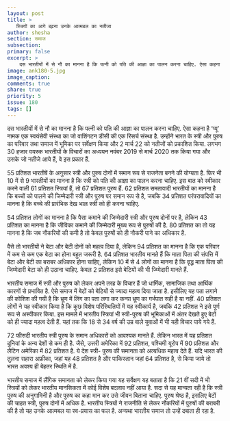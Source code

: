 ```yaml
---
layout: post
title: >
   स्त्रियों का आगे बढ़ना उनके आत्मबल का नतीजा
author: shesha
section: समाज
subsection:
primary: false
excerpt: >
    दस भारतीयों में से नौ का मानना है कि पत्नी को पति की आज्ञा का पालन करना चाहिए. ऐसा कहना है ‘प्यू’ नामक एक स्वयंसेवी संस्था का जो वाशिंगटन डीसी की एक रिसर्च संस्था है. उन्होंने भारत के स्त्री और पुरुष का परिवार तथा समाज में भूमिका पर सर्वेक्षण किया और 2 मार्च 22 को नतीजों को प्रकाशित किया.
image: ank180-5.jpg
image_caption: 
comments: true
share: true
priority: 5
issue: 180
tags: []
---
```


दस भारतीयों में से नौ का मानना है कि पत्नी को पति की आज्ञा का पालन करना चाहिए. ऐसा कहना है ‘प्यू’ नामक एक स्वयंसेवी संस्था का जो वाशिंगटन डीसी की एक रिसर्च संस्था है. उन्होंने भारत के स्त्री और पुरुष का परिवार तथा समाज में भूमिका पर सर्वेक्षण किया और 2 मार्च 22 को नतीजों को प्रकाशित किया. लगभग 30 हजार वयस्क भारतीयों के विचारों का अध्ययन नवंबर 2019 से मार्च 2020 तक किया गया और उसके जो नतीजे आये हैं, वे इस प्रकार हैं.

55 प्रतिशत भारतीषें के अनुसार स्त्री और पुरुष दोनों में समान रूप से राजनेता बनने की योग्यता है. फिर भी 10 में से 9 भारतीयों का मानना है कि स्त्री को पति की आज्ञा का पालन करना चाहिए. इस बात को स्वीकार करने वाली 61 प्रतिशत स्त्रियां हैं, तो 67 प्रतिशत पुरुष हैं. 62 प्रतिशत समतावादी भारतीयों का मानना है कि बच्चों को पालने की जिम्मेदारी स्त्री और पुरुष पर समान रूप से है, जबकि 34 प्रतिशत परंपरावादियों का मानना है कि बच्चे की प्रारंभिक देख भाल स्त्री को ही करना चाहिए.

54 प्रतिशत लोगों का मानना है कि पैसा कमाने की जिम्मेदारी स्त्री और पुरुष दोनों पर है, लेकिन 43 प्रतिशत का मानना है कि जीविका कमाने की जिम्मेदारी मुख्य रूप से पुरुषों की है. 80 प्रतिशत का तो यह मानना है कि जब नौकरियों की कमी है तो केवल पुरुषों को ही नौकरी पाने का अधिकार है.

वैसे तो भारतीयों ने बेटा और बेटी दोनों को महत्व दिया है, लेकिन 94 प्रतिशत का मानना है कि एक परिवार में कम से कम एक बेटा का होना बहुत जरूरी है. 64 प्रतिशत भारतीय मानते हैं कि माता पिता की संपत्ति में बेटा और बेटी का बराबर अधिकार होना चाहिए, लेकिन 10 में से 4 लोगों का मानना है कि वृद्ध माता पिता की जिम्मेदारी बेटा को ही उठाना चाहिए. केवल 2 प्रतिशत इसे बेटियों की भी ज्म्मिेदारी मानते हैं.

भारतीय समाज में स्त्री और पुरुष को लेकर अपने तरह के विचार हैं जो धार्मिक, सामाजिक तथा आर्थिक कारणों से प्रभावित है. ऐसे समाज में बेटों को बेटियों से ज्यादा महत्व दिया जाता है. इसीलिए यह पता लगाने की कोशिश की गयी है कि भ्रूण में लिंग का पता लगा कर कन्या भ्रूण का गर्भपात सही है या नहीं. 40 प्रतिशत लोगों ने यह स्वीकार किया है कि कुछ विशेष परिस्थितियों में यह स्वीकार्य है, जबकि 42 प्रतिशत ने इसे पूर्ण रूप से अस्वीकार किया. इस मामले में भारतीय स्त्रियां भी स्त्री-पुरुष की भूमिकाओं में अंतर देखते हुए बेटों को ही ज्यादा महत्व देती हैं. यहां तक कि 18 से 34 वर्ष की उम्र वाले युवाओं में भी यही विचार पाये गये हैं.

72 फीसदी भारतीय स्त्री पुरुष के समान अधिकारों को आवश्यक मानते हैं. लेकिन भारत में यह प्रतिशत दुनियां के अन्य देशों से कम ही है. जैसे, उत्तरी अमेरिका में 92 प्रतिशत, पश्चिमी यूरोप में 90 प्रतिशत और लैटिन अमेरिका में 82 प्रतिशत है. ये देश स्त्री- पुरुष की समानता को अत्यधिक महत्व देते हैं. यदि भारत की तुलना सहारा अफ्रीका, जहां यह 48 प्रतिशत है और पाकिस्तान जहां 64 प्रतिशत है, से किया जाये तो भारत अवश्य ही बेहतर स्थिति में है.

भारतीय समाज में लैंगिक समानता को लेकर किया गया यह सर्वेक्षण यह बताता है कि 21 वीं सदी में भी स्त्रियों को लेकर भारतीय मानसिकता में कोई विशेष बदलाव नहीं आया है. सदा से यह मान्यता रही है कि स्त्री पुरुष की अनुगामिनी है और पुरुष का कहा मान कर उसे जीवन बिताना चाहिए. पुरुष श्रेष्ठ है, इसलिए बेटों की चाहत स्त्री, पुरुष दोनों में अधिक है. भारतीय स्त्रियों ने राजनीति से लेकर नौकरियों में पुरुषों की बराबरी की है तो यह उनके आत्मबल या स्व-प्रयास का फल है. अन्यथा भारतीय समाज तो उन्हें दबाता ही रहा है.